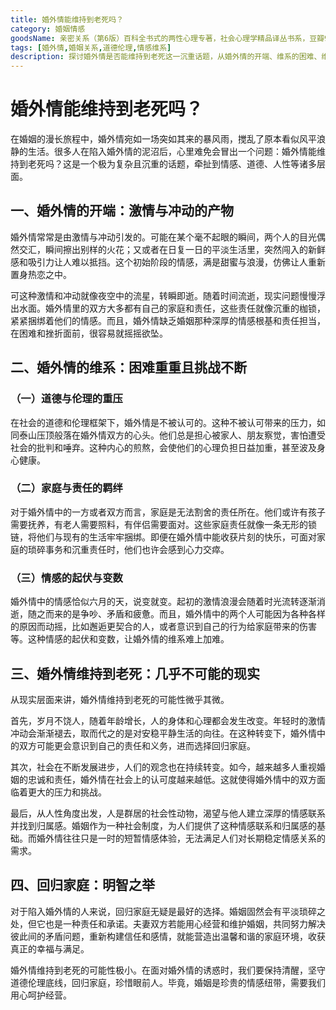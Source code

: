 ```yaml
---
title: 婚外情能维持到老死吗？
category: 婚姻情感
goodsName: 亲密关系（第6版）百科全书式的两性心理专著，社会心理学精品译丛书系，豆瓣9.3分，津巴多和彭凯平专文推荐
tags: [婚外情,婚姻关系,道德伦理,情感维系]
description: 探讨婚外情是否能维持到老死这一沉重话题，从婚外情的开端、维系的困难、维持到老死的现实可能性以及回归家庭的建议等方面进行分析，揭示婚外情面临的诸多挑战和回归家庭的重要性。
---
```


# 婚外情能维持到老死吗？

在婚姻的漫长旅程中，婚外情宛如一场突如其来的暴风雨，搅乱了原本看似风平浪静的生活。很多人在陷入婚外情的泥沼后，心里难免会冒出一个问题：婚外情能维持到老死吗？这是一个极为复杂且沉重的话题，牵扯到情感、道德、人性等诸多层面。

## 一、婚外情的开端：激情与冲动的产物
婚外情常常是由激情与冲动引发的。可能在某个毫不起眼的瞬间，两个人的目光偶然交汇，瞬间擦出别样的火花；又或者在日复一日的平淡生活里，突然闯入的新鲜感和吸引力让人难以抵挡。这个初始阶段的情感，满是甜蜜与浪漫，仿佛让人重新置身热恋之中。

可这种激情和冲动就像夜空中的流星，转瞬即逝。随着时间流逝，现实问题慢慢浮出水面。婚外情里的双方大多都有自己的家庭和责任，这些责任就像沉重的枷锁，紧紧捆绑着他们的情感。而且，婚外情缺乏婚姻那种深厚的情感根基和责任担当，在困难和挫折面前，很容易就摇摇欲坠。

## 二、婚外情的维系：困难重重且挑战不断
### （一）道德与伦理的重压
在社会的道德和伦理框架下，婚外情是不被认可的。这种不被认可带来的压力，如同泰山压顶般落在婚外情双方的心头。他们总是担心被家人、朋友察觉，害怕遭受社会的批判和唾弃。这种内心的煎熬，会使他们的心理负担日益加重，甚至波及身心健康。

### （二）家庭与责任的羁绊
对于婚外情中的一方或者双方而言，家庭是无法割舍的责任所在。他们或许有孩子需要抚养，有老人需要照料，有伴侣需要面对。这些家庭责任就像一条无形的锁链，将他们与现有的生活牢牢捆绑。即便在婚外情中能收获片刻的快乐，可面对家庭的琐碎事务和沉重责任时，他们也许会感到心力交瘁。

### （三）情感的起伏与变数
婚外情中的情感恰似六月的天，说变就变。起初的激情浪漫会随着时光流转逐渐消逝，随之而来的是争吵、矛盾和疲惫。而且，婚外情中的两个人可能因为各种各样的原因而动摇，比如邂逅更契合的人，或者意识到自己的行为给家庭带来的伤害等。这种情感的起伏和变数，让婚外情的维系难上加难。

## 三、婚外情维持到老死：几乎不可能的现实
从现实层面来讲，婚外情维持到老死的可能性微乎其微。

首先，岁月不饶人，随着年龄增长，人的身体和心理都会发生改变。年轻时的激情冲动会渐渐褪去，取而代之的是对安稳平静生活的向往。在这种转变下，婚外情中的双方可能更会意识到自己的责任和义务，进而选择回归家庭。

其次，社会在不断发展进步，人们的观念也在持续转变。如今，越来越多人重视婚姻的忠诚和责任，婚外情在社会上的认可度越来越低。这就使得婚外情中的双方面临着更大的压力和挑战。

最后，从人性角度出发，人是群居的社会性动物，渴望与他人建立深厚的情感联系并找到归属感。婚姻作为一种社会制度，为人们提供了这种情感联系和归属感的基础。而婚外情往往只是一时的短暂情感体验，无法满足人们对长期稳定情感关系的需求。

## 四、回归家庭：明智之举
对于陷入婚外情的人来说，回归家庭无疑是最好的选择。婚姻固然会有平淡琐碎之处，但它也是一种责任和承诺。夫妻双方若能用心经营和维护婚姻，共同努力解决彼此间的矛盾问题，重新构建信任和感情，就能营造出温馨和谐的家庭环境，收获真正的幸福与满足。

婚外情维持到老死的可能性极小。在面对婚外情的诱惑时，我们要保持清醒，坚守道德伦理底线，回归家庭，珍惜眼前人。毕竟，婚姻是珍贵的情感纽带，需要我们用心呵护经营。